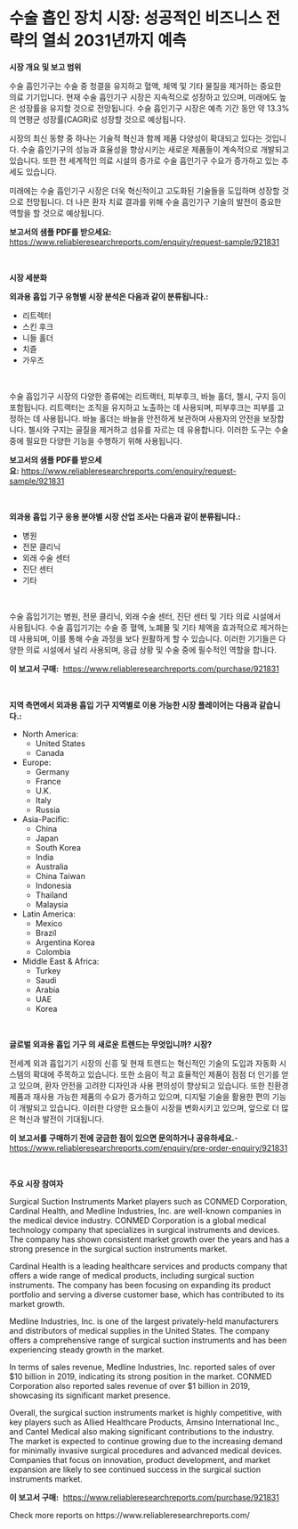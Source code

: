 <p><h1>수술 흡인 장치 시장: 성공적인 비즈니스 전략의 열쇠 2031년까지 예측</h1></p><p><strong>시장 개요 및 보고 범위</strong></p>
<p><p>수술 흡인기구는 수술 중 청결을 유지하고 혈액, 체액 및 기타 물질을 제거하는 중요한 의료 기기입니다. 현재 수술 흡인기구 시장은 지속적으로 성장하고 있으며, 미래에도 높은 성장률을 유지할 것으로 전망됩니다. 수술 흡인기구 시장은 예측 기간 동안 약 13.3%의 연평균 성장률(CAGR)로 성장할 것으로 예상됩니다.</p><p>시장의 최신 동향 중 하나는 기술적 혁신과 함께 제품 다양성이 확대되고 있다는 것입니다. 수술 흡인기구의 성능과 효율성을 향상시키는 새로운 제품들이 계속적으로 개발되고 있습니다. 또한 전 세계적인 의료 시설의 증가로 수술 흡인기구 수요가 증가하고 있는 추세도 있습니다.</p><p>미래에는 수술 흡인기구 시장은 더욱 혁신적이고 고도화된 기술들을 도입하며 성장할 것으로 전망됩니다. 더 나은 환자 치료 결과를 위해 수술 흡인기구 기술의 발전이 중요한 역할을 할 것으로 예상됩니다.</p></p>
<p><strong>보고서의 샘플 PDF를 받으세요:</strong> <a href="https://www.reliableresearchreports.com/enquiry/request-sample/921831">https://www.reliableresearchreports.com/enquiry/request-sample/921831</a></p>
<p>&nbsp;</p>
<p><strong>시장 세분화</strong></p>
<p><strong>외과용 흡입 기구 유형별 시장 분석은 다음과 같이 분류됩니다.:</strong></p>
<p><ul><li>리트렉터</li><li>스킨 후크</li><li>니들 홀더</li><li>치즐</li><li>가우즈</li></ul></p>
<p>&nbsp;</p>
<p><p>수술 흡입기구 시장의 다양한 종류에는 리트랙터, 피부후크, 바늘 홀더, 첼시, 구지 등이 포함됩니다. 리트랙터는 조직을 유지하고 노출하는 데 사용되며, 피부후크는 피부를 고정하는 데 사용됩니다. 바늘 홀더는 바늘을 안전하게 보관하며 사용자의 안전을 보장합니다. 첼시와 구지는 골질을 제거하고 섬유를 자르는 데 유용합니다. 이러한 도구는 수술 중에 필요한 다양한 기능을 수행하기 위해 사용됩니다.</p></p>
<p><strong>보고서의 샘플 PDF를 받으세요:</strong>&nbsp;<a href="https://www.reliableresearchreports.com/enquiry/request-sample/921831">https://www.reliableresearchreports.com/enquiry/request-sample/921831</a></p>
<p>&nbsp;</p>
<p><strong> 외과용 흡입 기구 응용 분야별 시장 산업 조사는 다음과 같이 분류됩니다.:</strong></p>
<p><ul><li>병원</li><li>전문 클리닉</li><li>외래 수술 센터</li><li>진단 센터</li><li>기타</li></ul></p>
<p>&nbsp;</p>
<p><p>수술 흡입기기는 병원, 전문 클리닉, 외래 수술 센터, 진단 센터 및 기타 의료 시설에서 사용됩니다. 수술 흡입기기는 수술 중 혈액, 노폐물 및 기타 체액을 효과적으로 제거하는 데 사용되며, 이를 통해 수술 과정을 보다 원활하게 할 수 있습니다. 이러한 기기들은 다양한 의료 시설에서 널리 사용되며, 응급 상황 및 수술 중에 필수적인 역할을 합니다.</p></p>
<p><strong>이 보고서 구매:</strong>&nbsp; <a href="https://www.reliableresearchreports.com/purchase/921831">https://www.reliableresearchreports.com/purchase/921831</a></p>
<p>&nbsp;</p>
<p><strong>지역 측면에서 외과용 흡입 기구 지역별로 이용 가능한 시장 플레이어는 다음과 같습니다.:</strong></p>
<p><ul>
    <li>
        North America:
        <ul>
            <li>United States</li>
            <li>Canada</li>
        </ul>
    </li>
    <li>
        Europe:
        <ul>
            <li>Germany</li>
            <li>France</li>
            <li>U.K.</li>
            <li>Italy</li>
            <li>Russia</li>
        </ul>
    </li>
    <li>
        Asia-Pacific:
        <ul>
            <li>China</li>
            <li>Japan</li>
            <li>South Korea</li>
            <li>India</li>
            <li>Australia</li>
            <li>China Taiwan</li>
            <li>Indonesia</li>
            <li>Thailand</li>
            <li>Malaysia</li>
        </ul>
    </li>
    <li>
        Latin America:
        <ul>
            <li>Mexico</li>
            <li>Brazil</li>
            <li>Argentina Korea</li>
            <li>Colombia</li>
        </ul>
    </li>
    <li>
        Middle East & Africa:
        <ul>
            <li>Turkey</li>
            <li>Saudi</li>
            <li>Arabia</li>
            <li>UAE</li>
            <li>Korea</li>
        </ul>
    </li>
    </ul></p>
<p>&nbsp;</p>
<p><strong>글로벌 외과용 흡입 기구 의 새로운 트렌드는 무엇입니까? 시장?</strong></p>
<p><p>전세계 외과 흡입기기 시장의 신흥 및 현재 트렌드는 혁신적인 기술의 도입과 자동화 시스템의 확대에 주목하고 있습니다. 또한 소음이 적고 효율적인 제품이 점점 더 인기를 얻고 있으며, 환자 안전을 고려한 디자인과 사용 편의성이 향상되고 있습니다. 또한 친환경 제품과 재사용 가능한 제품의 수요가 증가하고 있으며, 디지털 기술을 활용한 편의 기능이 개발되고 있습니다. 이러한 다양한 요소들이 시장을 변화시키고 있으며, 앞으로 더 많은 혁신과 발전이 기대됩니다.</p></p>
<p><strong>이 보고서를 구매하기 전에 궁금한 점이 있으면 문의하거나 공유하세요.</strong>- <a href="https://www.reliableresearchreports.com/enquiry/pre-order-enquiry/921831">https://www.reliableresearchreports.com/enquiry/pre-order-enquiry/921831</a></p>
<p>&nbsp;</p>
<p><strong>주요 시장 참여자</strong></p>
<p><p>Surgical Suction Instruments Market players such as CONMED Corporation, Cardinal Health, and Medline Industries, Inc. are well-known companies in the medical device industry. CONMED Corporation is a global medical technology company that specializes in surgical instruments and devices. The company has shown consistent market growth over the years and has a strong presence in the surgical suction instruments market.</p><p>Cardinal Health is a leading healthcare services and products company that offers a wide range of medical products, including surgical suction instruments. The company has been focusing on expanding its product portfolio and serving a diverse customer base, which has contributed to its market growth.</p><p>Medline Industries, Inc. is one of the largest privately-held manufacturers and distributors of medical supplies in the United States. The company offers a comprehensive range of surgical suction instruments and has been experiencing steady growth in the market.</p><p>In terms of sales revenue, Medline Industries, Inc. reported sales of over $10 billion in 2019, indicating its strong position in the market. CONMED Corporation also reported sales revenue of over $1 billion in 2019, showcasing its significant market presence.</p><p>Overall, the surgical suction instruments market is highly competitive, with key players such as Allied Healthcare Products, Amsino International Inc., and Cantel Medical also making significant contributions to the industry. The market is expected to continue growing due to the increasing demand for minimally invasive surgical procedures and advanced medical devices. Companies that focus on innovation, product development, and market expansion are likely to see continued success in the surgical suction instruments market.</p></p>
<p><strong>이 보고서 구매:</strong>&nbsp;&nbsp;<a href="https://www.reliableresearchreports.com/purchase/921831">https://www.reliableresearchreports.com/purchase/921831</a></p>
<p>Check more reports on https://www.reliableresearchreports.com/</p>
